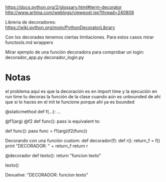 https://docs.python.org/2/glossary.html#term-decorator
http://www.artima.com/weblogs/viewpost.jsp?thread=240808

Libreria de decoradores: https://wiki.python.org/moin/PythonDecoratorLibrary


Con los decorades tenemos ciertas limitaciones. 
Para estos casos mirar functools.md wrappers


Mirar ejemplo de una función decoradora para comprobar un login:
decorador_app.py
decorador_login.py

# Notas
el problema aquí es que la decoración es en import time
y la ejecución en run time
tu decoras la función de la clase cuando aún es unbounded
de ahí que si lo haces en el init te funcione
porque ahí ya es bounded



@staticmethod
def f(...):
    ...



@f1(arg)
@f2
def func(): pass
is equivalent to:

def func(): pass
func = f1(arg)(f2(func))





Decorando con una función custom:
def decorador(f):
    def r():
        return_f = f()
        print "DECORADOR: " + return_f
    return r

@decorador
def texto():
    return "funcion texto"

texto()

Devuelve: "DECORADOR: funcion texto"
